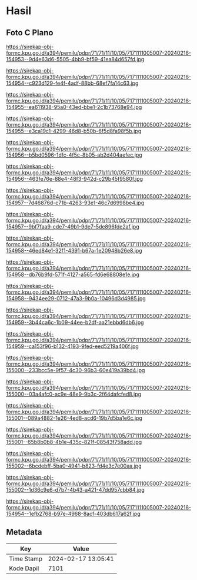 # Hasil

## Foto C Plano

https://sirekap-obj-formc.kpu.go.id/a394/pemilu/pdpr/71/71/11/10/05/7171111005007-20240216-154953--9d4e63d6-5505-4bb9-bf59-41ea84d657fd.jpg

https://sirekap-obj-formc.kpu.go.id/a394/pemilu/pdpr/71/71/11/10/05/7171111005007-20240216-154954--c923d129-fe4f-4adf-88bb-68ef7fa14c63.jpg

https://sirekap-obj-formc.kpu.go.id/a394/pemilu/pdpr/71/71/11/10/05/7171111005007-20240216-154955--ea611938-95a0-43ed-bbe1-2c1b73768e94.jpg

https://sirekap-obj-formc.kpu.go.id/a394/pemilu/pdpr/71/71/11/10/05/7171111005007-20240216-154955--e3ca19c1-4299-46d8-b50b-6f5d8fa98f5b.jpg

https://sirekap-obj-formc.kpu.go.id/a394/pemilu/pdpr/71/71/11/10/05/7171111005007-20240216-154956--b5bd0596-1dfc-4f5c-8b05-ab2d404aefec.jpg

https://sirekap-obj-formc.kpu.go.id/a394/pemilu/pdpr/71/71/11/10/05/7171111005007-20240216-154956--463fe76e-88e4-48f3-942d-c29b45f9580f.jpg

https://sirekap-obj-formc.kpu.go.id/a394/pemilu/pdpr/71/71/11/10/05/7171111005007-20240216-154957--7d46876d-c71b-4263-93e1-46c7d6998be4.jpg

https://sirekap-obj-formc.kpu.go.id/a394/pemilu/pdpr/71/71/11/10/05/7171111005007-20240216-154957--9bf7faa9-cde7-49b1-9de7-5de896fde2af.jpg

https://sirekap-obj-formc.kpu.go.id/a394/pemilu/pdpr/71/71/11/10/05/7171111005007-20240216-154958--46ed84e1-32f1-4391-b67a-1e20948b26e8.jpg

https://sirekap-obj-formc.kpu.go.id/a394/pemilu/pdpr/71/71/11/10/05/7171111005007-20240216-154958--db76b9fd-571f-4127-a565-fd6e68808e1e.jpg

https://sirekap-obj-formc.kpu.go.id/a394/pemilu/pdpr/71/71/11/10/05/7171111005007-20240216-154958--9434ee29-0712-47a3-9b0a-10496d3d4985.jpg

https://sirekap-obj-formc.kpu.go.id/a394/pemilu/pdpr/71/71/11/10/05/7171111005007-20240216-154959--3b44ca6c-1b09-44ee-b2df-aa21ebbd6db6.jpg

https://sirekap-obj-formc.kpu.go.id/a394/pemilu/pdpr/71/71/11/10/05/7171111005007-20240216-154959--ca153f96-b132-4193-9fed-eed5219a406f.jpg

https://sirekap-obj-formc.kpu.go.id/a394/pemilu/pdpr/71/71/11/10/05/7171111005007-20240216-155000--233bcc5e-9f57-4c30-96b3-60e419a39bd4.jpg

https://sirekap-obj-formc.kpu.go.id/a394/pemilu/pdpr/71/71/11/10/05/7171111005007-20240216-155000--03a4afc0-ac9e-48e9-9b3c-2f64dafcfed8.jpg

https://sirekap-obj-formc.kpu.go.id/a394/pemilu/pdpr/71/71/11/10/05/7171111005007-20240216-155001--089a4882-1e26-4ed8-acd6-19b7d5ba1e6c.jpg

https://sirekap-obj-formc.kpu.go.id/a394/pemilu/pdpr/71/71/11/10/05/7171111005007-20240216-155001--65b8b0b8-4b1e-435c-821f-08543f758add.jpg

https://sirekap-obj-formc.kpu.go.id/a394/pemilu/pdpr/71/71/11/10/05/7171111005007-20240216-155002--6bcdebff-5ba0-4941-b823-fd4e3c7e00aa.jpg

https://sirekap-obj-formc.kpu.go.id/a394/pemilu/pdpr/71/71/11/10/05/7171111005007-20240216-155002--1d36c9e6-d7b7-4b43-a421-47dd957cbb84.jpg

https://sirekap-obj-formc.kpu.go.id/a394/pemilu/pdpr/71/71/11/10/05/7171111005007-20240216-154954--1efb2768-b97e-4968-8acf-403db617a62f.jpg


## Metadata

| Key        | Value               |
| ---------- | ------------------- |
| Time Stamp | 2024-02-17 13:05:41 |
| Kode Dapil | 7101                |



